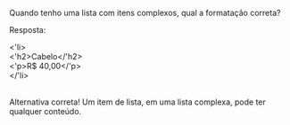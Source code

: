 Quando tenho uma lista com itens complexos, qual a formatação correta?

Resposta:

<'li><br>
    <'h2>Cabelo</'h2><br>
    <'p>R$ 40,00</'p><br>
</'li><br><br>

Alternativa correta! Um item de lista, em uma lista complexa, pode ter qualquer conteúdo.